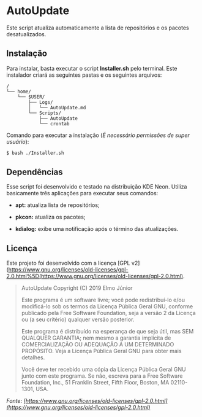 # AutoUpdate

Este script atualiza automaticamente a lista de repositórios e os pacotes desatualizados. 

## Instalação

Para instalar, basta executar o script **Installer.sh** pelo terminal. Este instalador criará as seguintes pastas e os seguintes arquivos:

```
/
└── home/
    └── $USER/
        ├── Logs/
        │   └── AutoUpdate.md
        └── Scripts/
            ├── AutoUpdate
            └── crontab
```

Comando para executar a instalação (*É necessário permissões de super usuário*):

```bash
$ bash ./Installer.sh
```

## Dependências

Esse script foi desenvolvido e testado na distribuição KDE Neon. Utiliza basicamente três aplicações para executar seus comandos:

- **apt:** atualiza lista de repositórios;

- **pkcon:** atualiza os pacotes;

- **kdialog:** exibe uma notificação após o término das atualizações.

## Licença

Este projeto foi desenvolvido com a licença [GPL v2](https://www.gnu.org/licenses/old-licenses/gpl-2.0.html%5D(https://www.gnu.org/licenses/old-licenses/gpl-2.0.html).

> AutoUpdate
> Copyright (C) 2019 Elmo Júnior
> 
> Este programa é um software livre; você pode redistribuí-lo e/ou
> modificá-lo sob os termos da Licença Pública Geral GNU, conforme
> publicado pela Free Software Foundation, seja a versão 2 da Licença
> ou (a seu critério) qualquer versão posterior.
> 
> Este programa é distribuído na esperança de que seja útil,
> mas SEM QUALQUER GARANTIA; nem mesmo a garantia implícita de
> COMERCIALIZAÇÃO OU ADEQUAÇÃO A UM DETERMINADO PROPÓSITO. Veja a
> Licença Pública Geral GNU para obter mais detalhes.
> 
> Você deve ter recebido uma cópia da Licença Pública Geral GNU
> junto com este programa. Se não, escreva para a Free Software
> Foundation, Inc., 51 Franklin Street, Fifth Floor, Boston, MA 02110-1301, USA.

*Fonte: [https://www.gnu.org/licenses/old-licenses/gpl-2.0.html](https://www.gnu.org/licenses/old-licenses/gpl-2.0.html)*
